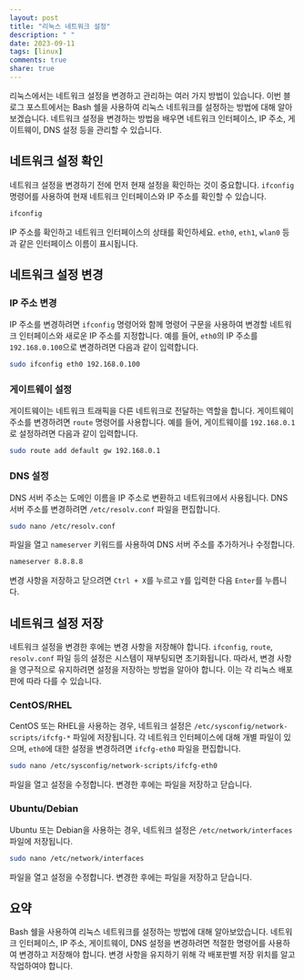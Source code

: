 ```yaml
---
layout: post
title: "리눅스 네트워크 설정"
description: " "
date: 2023-09-11
tags: [linux]
comments: true
share: true
---
```


리눅스에서는 네트워크 설정을 변경하고 관리하는 여러 가지 방법이 있습니다. 이번 블로그 포스트에서는 Bash 쉘을 사용하여 리눅스 네트워크를 설정하는 방법에 대해 알아보겠습니다. 네트워크 설정을 변경하는 방법을 배우면 네트워크 인터페이스, IP 주소, 게이트웨이, DNS 설정 등을 관리할 수 있습니다.

## 네트워크 설정 확인

네트워크 설정을 변경하기 전에 먼저 현재 설정을 확인하는 것이 중요합니다. `ifconfig` 명령어를 사용하여 현재 네트워크 인터페이스와 IP 주소를 확인할 수 있습니다.

```bash
ifconfig
```

IP 주소를 확인하고 네트워크 인터페이스의 상태를 확인하세요. `eth0`, `eth1`, `wlan0` 등과 같은 인터페이스 이름이 표시됩니다.

## 네트워크 설정 변경

### IP 주소 변경

IP 주소를 변경하려면 `ifconfig` 명령어와 함께 명령어 구문을 사용하여 변경할 네트워크 인터페이스와 새로운 IP 주소를 지정합니다. 예를 들어, `eth0`의 IP 주소를 `192.168.0.100`으로 변경하려면 다음과 같이 입력합니다.

```bash
sudo ifconfig eth0 192.168.0.100
```

### 게이트웨이 설정

게이트웨이는 네트워크 트래픽을 다른 네트워크로 전달하는 역할을 합니다. 게이트웨이 주소를 변경하려면 `route` 명령어를 사용합니다. 예를 들어, 게이트웨이를 `192.168.0.1`로 설정하려면 다음과 같이 입력합니다.

```bash
sudo route add default gw 192.168.0.1
```

### DNS 설정

DNS 서버 주소는 도메인 이름을 IP 주소로 변환하고 네트워크에서 사용됩니다. DNS 서버 주소를 변경하려면 `/etc/resolv.conf` 파일을 편집합니다.

```bash
sudo nano /etc/resolv.conf
```

파일을 열고 `nameserver` 키워드를 사용하여 DNS 서버 주소를 추가하거나 수정합니다.

```bash
nameserver 8.8.8.8
```

변경 사항을 저장하고 닫으려면 `Ctrl + X`를 누르고 `Y`를 입력한 다음 `Enter`를 누릅니다.

## 네트워크 설정 저장

네트워크 설정을 변경한 후에는 변경 사항을 저장해야 합니다. `ifconfig`, `route`, `resolv.conf` 파일 등의 설정은 시스템이 재부팅되면 초기화됩니다. 따라서, 변경 사항을 영구적으로 유지하려면 설정을 저장하는 방법을 알아야 합니다. 이는 각 리눅스 배포판에 따라 다를 수 있습니다.

### CentOS/RHEL

CentOS 또는 RHEL을 사용하는 경우, 네트워크 설정은 `/etc/sysconfig/network-scripts/ifcfg-*` 파일에 저장됩니다. 각 네트워크 인터페이스에 대해 개별 파일이 있으며, `eth0`에 대한 설정을 변경하려면 `ifcfg-eth0` 파일을 편집합니다.

```bash
sudo nano /etc/sysconfig/network-scripts/ifcfg-eth0
```

파일을 열고 설정을 수정합니다. 변경한 후에는 파일을 저장하고 닫습니다.

### Ubuntu/Debian

Ubuntu 또는 Debian을 사용하는 경우, 네트워크 설정은 `/etc/network/interfaces` 파일에 저장됩니다.

```bash
sudo nano /etc/network/interfaces
```

파일을 열고 설정을 수정합니다. 변경한 후에는 파일을 저장하고 닫습니다.

## 요약

Bash 쉘을 사용하여 리눅스 네트워크를 설정하는 방법에 대해 알아보았습니다. 네트워크 인터페이스, IP 주소, 게이트웨이, DNS 설정을 변경하려면 적절한 명령어를 사용하여 변경하고 저장해야 합니다. 변경 사항을 유지하기 위해 각 배포판별 저장 위치를 알고 작업하여야 합니다.